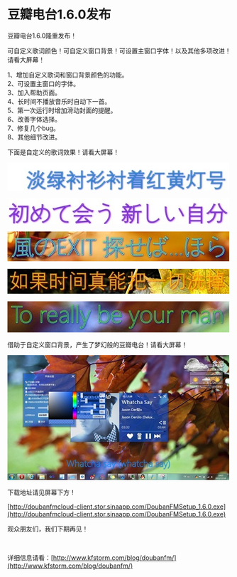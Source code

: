 # 豆瓣电台1.6.0发布

豆瓣电台1.6.0隆重发布！

可自定义歌词颜色！可自定义窗口背景！可设置主窗口字体！以及其他多项改进！请看大屏幕！

1、增加自定义歌词和窗口背景颜色的功能。    <br />2、可设置主窗口的字体。     <br />3、加入帮助页面。     <br />4、长时间不播放音乐时自动下一首。     <br />5、第一次运行时增加滑动封面的提醒。     <br />6、改善字体选择。     <br />7、修复几个bug。     <br />8、其他细节改进。

下面是自定义的歌词效果！请看大屏幕！

[<img style="background-image: none; border-bottom: 0px; border-left: 0px; padding-left: 0px; padding-right: 0px; display: inline; border-top: 0px; border-right: 0px; padding-top: 0px" title="image13" border="0" alt="image13" src="/attachment/up/blog/images/4e47fdd48990_10ED0/image13_thumb.jpg" width="500" height="63" />](/attachment/up/blog/images/4e47fdd48990_10ED0/image13.jpg)

[<img style="background-image: none; border-bottom: 0px; border-left: 0px; padding-left: 0px; padding-right: 0px; display: inline; border-top: 0px; border-right: 0px; padding-top: 0px" title="image14" border="0" alt="image14" src="/attachment/up/blog/images/4e47fdd48990_10ED0/image14_thumb.jpg" width="500" height="58" />](/attachment/up/blog/images/4e47fdd48990_10ED0/image14.jpg)

[<img style="background-image: none; border-bottom: 0px; border-left: 0px; padding-left: 0px; padding-right: 0px; display: inline; border-top: 0px; border-right: 0px; padding-top: 0px" title="image15" border="0" alt="image15" src="/attachment/up/blog/images/4e47fdd48990_10ED0/image15_thumb.jpg" width="500" height="67" />](/attachment/up/blog/images/4e47fdd48990_10ED0/image15.jpg)

[<img style="background-image: none; border-bottom: 0px; border-left: 0px; padding-left: 0px; padding-right: 0px; display: inline; border-top: 0px; border-right: 0px; padding-top: 0px" title="image16" border="0" alt="image16" src="/attachment/up/blog/images/4e47fdd48990_10ED0/image16_thumb.jpg" width="500" height="56" />](/attachment/up/blog/images/4e47fdd48990_10ED0/image16.jpg)

[<img style="background-image: none; border-bottom: 0px; border-left: 0px; padding-left: 0px; padding-right: 0px; display: inline; border-top: 0px; border-right: 0px; padding-top: 0px" title="image17" border="0" alt="image17" src="/attachment/up/blog/images/4e47fdd48990_10ED0/image17_thumb.jpg" width="500" height="70" />](/attachment/up/blog/images/4e47fdd48990_10ED0/image17.jpg)

借助于自定义窗口背景，产生了梦幻般的豆瓣电台！请看大屏幕！

[<img style="background-image: none; border-bottom: 0px; border-left: 0px; padding-left: 0px; padding-right: 0px; display: inline; border-top: 0px; border-right: 0px; padding-top: 0px" title="image18" border="0" alt="image18" src="/attachment/up/blog/images/4e47fdd48990_10ED0/image18_thumb.jpg" width="500" height="281" />](/attachment/up/blog/images/4e47fdd48990_10ED0/image18.jpg)

下载地址请见屏幕下方！

[http://doubanfmcloud-client.stor.sinaapp.com/DoubanFMSetup_1.6.0.exe](http://doubanfmcloud-client.stor.sinaapp.com/DoubanFMSetup_1.6.0.exe)

观众朋友们，我们下期再见！

&#160;

详细信息请看：[http://www.kfstorm.com/blog/doubanfm/](http://www.kfstorm.com/blog/doubanfm/)
